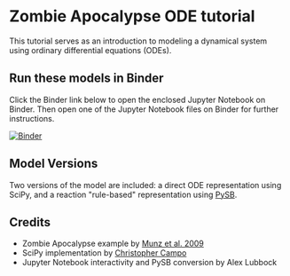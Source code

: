 # Zombie Apocalypse ODE tutorial

This tutorial serves as an introduction to modeling a dynamical system
using ordinary differential equations (ODEs).

## Run these models in Binder

Click the Binder link below to open the enclosed Jupyter Notebook on Binder.
Then open one of the Jupyter Notebook files on Binder for further instructions.

[![Binder](https://mybinder.org/badge_logo.svg)](https://mybinder.org/v2/gh/lolab-vu/zombie-apocalypse/HEAD)

## Model Versions

Two versions of the model are included: a direct ODE representation using SciPy,
and a reaction "rule-based" representation using [PySB](https://pysb.org).

## Credits

* Zombie Apocalypse example by [Munz et al. 2009](https://mysite.science.uottawa.ca/rsmith43/Zombies.pdf)
* SciPy implementation by [Christopher Campo](https://scipy-cookbook.readthedocs.io/items/Zombie_Apocalypse_ODEINT.html)
* Jupyter Notebook interactivity and PySB conversion by Alex Lubbock
